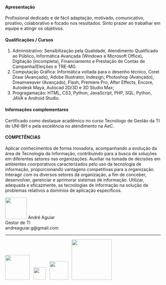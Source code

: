 #### Apresentação
Profissional dedicado e de fácil adaptação, motivado, comunicativo, proativo, colaborativo e focado nos resultados. Sinto prazer ao trabalhar em equipe e atingir os objetivos.

#### Qualificações / Cursos
<ol>
  <li>Administrativo: Sensibilização pela Qualidade, Atendimento Qualificado ao Público, Informática Avançada (Windows e Microsoft Office), Digitação (incompleta), Financiamento e Prestação de Contas de Campanha/Eleições e TRE-MG.</li>
  <li>Computação Gráfica: Informática voltada para o desenho técnico, Corel Draw (Avançado), Adobe Illustrator, Indesign, Photoshop (Avançado), Dreamweaver (Avançado), Flash, Premiere Pro, After Effects, Encore, Autodesk Maya, Autocad 2D/3D e 3D Studio Max;</li>
  <li>Progragamação: HTML, CS3, Python, JavaScript, PHP, SQL, Python, JAVA e Android Studio.</li>
 </ol>
 
 
#### Informações complementares
Certificado como destaque acadêmico no curso Tecnólogo de Gestão da TI do UNI-BH e pela excelência no atendimento na AeC.

#### COMPETÊNCIAS
Aplicar conhecimentos de forma inovadora, acompanhando a evolução da área de Tecnologia da Informação, contribuindo para a busca de soluções em diferentes setores nas organizações. Auxiliar na tomada de decisões em ambientes coorporativos caracterizados pelo uso da tecnologia de informação, proporcionando vantagens competitivas para a organização. Interagir com os diversos setores da organização, a fim de conceber, desenvolver, gerenciar e aprimorar sistemas de informação. Utilizar, adequada e eficazmente, as tecnologias de informação na solução de problemas relativos a domínios de aplicação específicos.

<img width=70px, heigth=auto, src='https://media-exp1.licdn.com/dms/image/C4D03AQGZdoF3rG0Vxw/profile-displayphoto-shrink_200_200/0?e=1603929600&v=beta&t=h5-vg6uII7xovRUGHEJEbVtvAiomxGIN492lKZp8JoU'>
André Aguiar<br>Gestor de TI<br>andreaguiar.g@gmail.com<br><hr>
<a href='http://topartes.com.br/'><img width=80px heigth=auto src='http://topartes.com.br/img/logo_topartes.png'></a> &nbsp;
<a href='https://www.linkedin.com/in/andre-aguiar/'><img width=40px heigth=auto src='https://image.flaticon.com/icons/png/512/174/174857.png'></a> &nbsp;
<a href='https://www.behance.net/AndrehAugusto'><img  width=60px heigth=auto src='https://cdn.worldvectorlogo.com/logos/behance-2.svg' ></a> &nbsp;
<a href='https://www.udemy.com/user/andre-augusto-aguiar-gomes/'><img width=130px heigth=auto src='https://www.udemy.com/staticx/udemy/images/v6/logo-coral.svg'></a>
<!--
**AndrehAguiar/AndrehAguiar** is a ✨ _special_ ✨ repository because its `README.md` (this file) appears on your GitHub profile.

Here are some ideas to get you started:

- 🔭 I’m currently working on ...
- 🌱 I’m currently learning ...
- 👯 I’m looking to collaborate on ...
- 🤔 I’m looking for help with ...
- 💬 Ask me about ...
- 📫 How to reach me: ...
- 😄 Pronouns: ...
- ⚡ Fun fact: ...
-->

